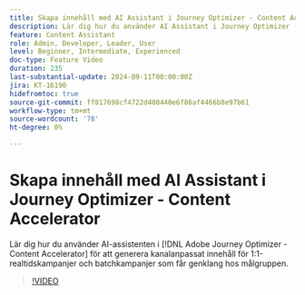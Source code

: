 ```yaml
---
title: Skapa innehåll med AI Assistant i Journey Optimizer - Content Accelerator
description: Lär dig hur du använder AI Assistant i Journey Optimizer - Content Accelerator för att generera kanalanpassat innehåll för 1:1-realtidskampanjer och gruppkampanjer som får genklang hos målgruppen.
feature: Content Assistant
role: Admin, Developer, Leader, User
level: Beginner, Intermediate, Experienced
doc-type: Feature Video
duration: 235
last-substantial-update: 2024-09-11T00:00:00Z
jira: KT-16190
hidefromtoc: true
source-git-commit: ff817698cf4722d408440e6f86af4466b8e97b61
workflow-type: tm+mt
source-wordcount: '78'
ht-degree: 0%

---
```



# Skapa innehåll med AI Assistant i Journey Optimizer - Content Accelerator

Lär dig hur du använder AI-assistenten i [!DNL Adobe Journey Optimizer - Content Accelerator] för att generera kanalanpassat innehåll för 1:1-realtidskampanjer och batchkampanjer som får genklang hos målgruppen.

>[!VIDEO](https://video.tv.adobe.com/v/3433552/?learn=on)
